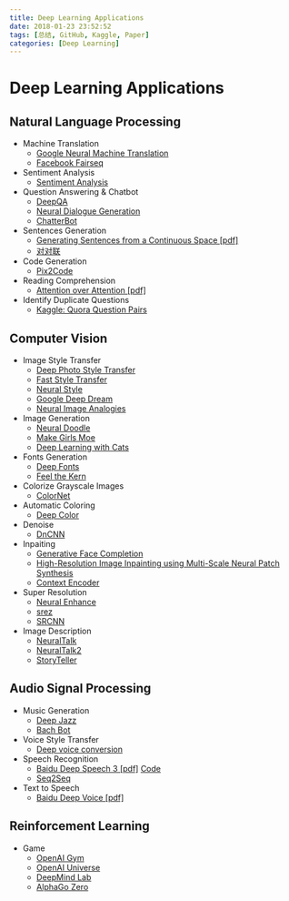 ```yaml
---
title: Deep Learning Applications
date: 2018-01-23 23:52:52
tags: [总结, GitHub, Kaggle, Paper]
categories: [Deep Learning]
---
```


# Deep Learning Applications

## Natural Language Processing

* Machine Translation
  * [Google Neural Machine Translation](https://github.com/tensorflow/nmt)
  * [Facebook Fairseq](https://github.com/facebookresearch/fairseq)
* Sentiment Analysis
  * [Sentiment Analysis](https://nlp.stanford.edu/sentiment/index.html)<!--more-->
* Question Answering & Chatbot
  * [DeepQA](https://github.com/Conchylicultor/DeepQA)
  * [Neural Dialogue Generation](https://github.com/jiweil/Neural-Dialogue-Generation)
  * [ChatterBot](https://github.com/gunthercox/ChatterBot)
* Sentences Generation
  * [Generating Sentences from a Continuous Space [pdf]](https://arxiv.org/pdf/1511.06349.pdf)
  * [对对联](https://ai.binwang.me/couplet/)
* Code Generation
  * [Pix2Code](https://github.com/tonybeltramelli/pix2code)
* Reading Comprehension
  * [Attention over Attention [pdf]](https://arxiv.org/pdf/1607.04423.pdf)
* Identify Duplicate Questions
  * [Kaggle: Quora Question Pairs](https://www.kaggle.com/c/quora-question-pairs)

## Computer Vision

* Image Style Transfer
  * [Deep Photo Style Transfer](https://github.com/luanfujun/deep-photo-styletransfer)
  * [Fast Style Transfer](https://github.com/lengstrom/fast-style-transfer)
  * [Neural Style](https://github.com/anishathalye/neural-style)
  * [Google Deep Dream](https://github.com/google/deepdream)
  * [Neural Image Analogies](https://github.com/awentzonline/image-analogies)
* Image Generation
  * [Neural Doodle](https://github.com/alexjc/neural-doodle)
  * [Make Girls Moe](https://github.com/makegirlsmoe/makegirlsmoe_web)
  * [Deep Learning with Cats](https://github.com/AlexiaJM/Deep-learning-with-cats)
* Fonts Generation
  * [Deep Fonts](https://github.com/erikbern/deep-fonts)
  * [Feel the Kern](https://github.com/patrickgadd/feel-the-kern)
* Colorize Grayscale Images
  * [ColorNet](https://github.com/pavelgonchar/colornet)
* Automatic Coloring
  * [Deep Color](https://github.com/kvfrans/deepcolor)
* Denoise
  * [DnCNN](https://github.com/cszn/DnCNN)
* Inpaiting
  * [Generative Face Completion](https://github.com/Yijunmaverick/GenerativeFaceCompletion)
  * [High-Resolution Image Inpainting using Multi-Scale Neural Patch Synthesis](https://github.com/leehomyc/Faster-High-Res-Neural-Inpainting)
  * [Context Encoder](https://github.com/pathak22/context-encoder)
* Super Resolution
  * [Neural Enhance](https://github.com/alexjc/neural-enhance)
  * [srez](https://github.com/david-gpu/srez)
  * [SRCNN](http://mmlab.ie.cuhk.edu.hk/projects/SRCNN.html)
* Image Description
  * [NeuralTalk](https://github.com/karpathy/neuraltalk)
  * [NeuralTalk2](https://github.com/karpathy/neuraltalk2)
  * [StoryTeller](https://github.com/ryankiros/neural-storyteller)

## Audio Signal Processing

* Music Generation
  * [Deep Jazz](https://github.com/jisungk/deepjazz)
  * [Bach Bot](https://github.com/feynmanliang/bachbot)
* Voice Style Transfer
  * [Deep voice conversion](https://github.com/andabi/deep-voice-conversion)
* Speech Recognition
  * [Baidu Deep Speech 3 [pdf]](https://arxiv.org/pdf/1707.07413.pdf)    [Code](https://github.com/mozilla/DeepSpeech)
  * [Seq2Seq](https://github.com/pannous/tensorflow-speech-recognition)
* Text to Speech
  * [Baidu Deep Voice [pdf]](https://arxiv.org/pdf/1702.07825v2.pdf)

## Reinforcement Learning

* Game
  * [OpenAI Gym](https://github.com/openai/gym)
  * [OpenAI Universe](https://github.com/openai/universe)
  * [DeepMind Lab](https://github.com/deepmind/lab)
  * [AlphaGo Zero](https://www.nature.com/articles/nature24270)

